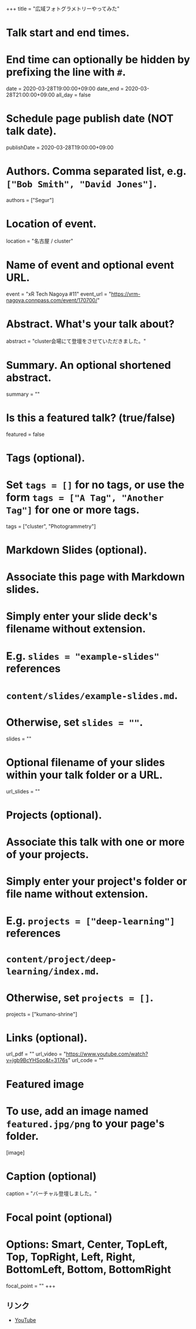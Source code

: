 +++
title = "広域フォトグラメトリーやってみた"

# Talk start and end times.
#   End time can optionally be hidden by prefixing the line with `#`.
date = 2020-03-28T19:00:00+09:00
date_end = 2020-03-28T21:00:00+09:00
all_day = false

# Schedule page publish date (NOT talk date).
publishDate = 2020-03-28T19:00:00+09:00

# Authors. Comma separated list, e.g. `["Bob Smith", "David Jones"]`.
authors = ["Segur"]

# Location of event.
location = "名古屋 / cluster"

# Name of event and optional event URL.
event = "xR Tech Nagoya #11"
event_url = "https://vrm-nagoya.connpass.com/event/170700/"

# Abstract. What's your talk about?
abstract = "cluster会場にて登壇をさせていただきました。"

# Summary. An optional shortened abstract.
summary = ""

# Is this a featured talk? (true/false)
featured = false

# Tags (optional).
#   Set `tags = []` for no tags, or use the form `tags = ["A Tag", "Another Tag"]` for one or more tags.
tags = ["cluster", "Photogrammetry"]

# Markdown Slides (optional).
#   Associate this page with Markdown slides.
#   Simply enter your slide deck's filename without extension.
#   E.g. `slides = "example-slides"` references 
#   `content/slides/example-slides.md`.
#   Otherwise, set `slides = ""`.
slides = ""

# Optional filename of your slides within your talk folder or a URL.
url_slides = ""

# Projects (optional).
#   Associate this talk with one or more of your projects.
#   Simply enter your project's folder or file name without extension.
#   E.g. `projects = ["deep-learning"]` references 
#   `content/project/deep-learning/index.md`.
#   Otherwise, set `projects = []`.
projects = ["kumano-shrine"]

# Links (optional).
url_pdf = ""
url_video = "https://www.youtube.com/watch?v=jgb9BcYHSoo&t=3176s"
url_code = ""

# Featured image
# To use, add an image named `featured.jpg/png` to your page's folder. 
[image]
  # Caption (optional)
  caption = "バーチャル登壇しました。"

  # Focal point (optional)
  # Options: Smart, Center, TopLeft, Top, TopRight, Left, Right, BottomLeft, Bottom, BottomRight
  focal_point = ""
+++

## リンク

- [YouTube](https://www.youtube.com/watch?v=jgb9BcYHSoo&t=3176s)
